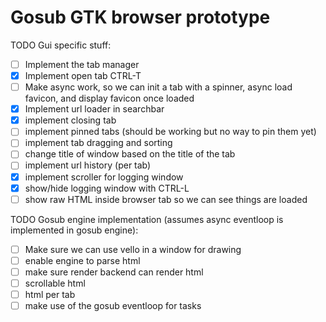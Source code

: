 # Gosub GTK browser prototype

TODO Gui specific stuff:
- [ ] Implement the tab manager
- [X] Implement open tab CTRL-T
- [ ] Make async work, so we can init a tab with a spinner, async load favicon, and display favicon once loaded
- [X] Implement url loader in searchbar
- [X] implement closing tab
- [ ] implement pinned tabs (should be working but no way to pin them yet)
- [ ] implement tab dragging and sorting
- [ ] change title of window based on the title of the tab
- [ ] implement url history (per tab)
- [X] implement scroller for logging window
- [X] show/hide logging window with CTRL-L
- [ ] show raw HTML inside browser tab so we can see things are loaded

TODO Gosub engine implementation (assumes async eventloop is implemented in gosub engine):
- [ ] Make sure we can use vello in a window for drawing
- [ ] enable engine to parse html
- [ ] make sure render backend can render html
- [ ] scrollable html 
- [ ] html per tab
- [ ] make use of the gosub eventloop for tasks